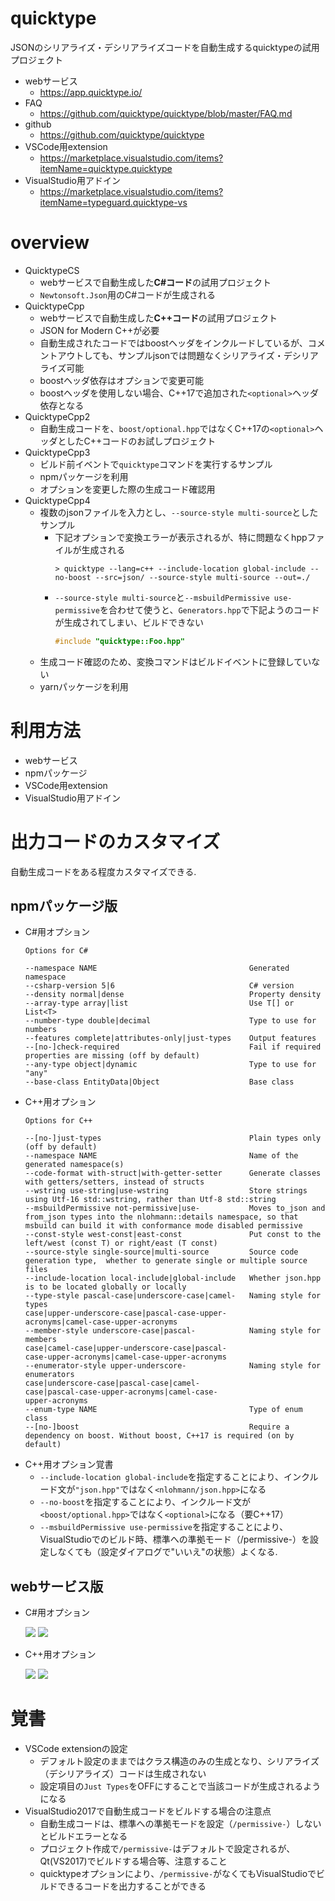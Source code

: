 # quicktype

JSONのシリアライズ・デシリアライズコードを自動生成するquicktypeの試用プロジェクト

- webサービス
    - https://app.quicktype.io/
- FAQ
    - https://github.com/quicktype/quicktype/blob/master/FAQ.md
- github
    - https://github.com/quicktype/quicktype
- VSCode用extension
    - https://marketplace.visualstudio.com/items?itemName=quicktype.quicktype
- VisualStudio用アドイン
    - https://marketplace.visualstudio.com/items?itemName=typeguard.quicktype-vs

# overview

- QuicktypeCS
    - webサービスで自動生成した**C#コード**の試用プロジェクト
    - `Newtonsoft.Json`用のC#コードが生成される
- QuicktypeCpp
    - webサービスで自動生成した**C++コード**の試用プロジェクト
    - JSON for Modern C++が必要
    - 自動生成されたコードではboostヘッダをインクルードしているが、コメントアウトしても、サンプルjsonでは問題なくシリアライズ・デシリアライズ可能
    - boostヘッダ依存はオプションで変更可能
    - boostヘッダを使用しない場合、C++17で追加された`<optional>`ヘッダ依存となる
- QuicktypeCpp2
    - 自動生成コードを、`boost/optional.hpp`ではなくC++17の`<optional>`ヘッダとしたC++コードのお試しプロジェクト
- QuicktypeCpp3
    - ビルド前イベントで`quicktype`コマンドを実行するサンプル
    - npmパッケージを利用
    - オプションを変更した際の生成コード確認用
- QuicktypeCpp4
    - 複数のjsonファイルを入力とし、`--source-style multi-source`としたサンプル
        - 下記オプションで変換エラーが表示されるが、特に問題なくhppファイルが生成される
            ```
            > quicktype --lang=c++ --include-location global-include --no-boost --src=json/ --source-style multi-source --out=./
            ```
        - `--source-style multi-source`と`--msbuildPermissive use-permissive`を合わせて使うと、`Generators.hpp`で下記ようのコードが生成されてしまい、ビルドできない
            ```cpp
            #include "quicktype::Foo.hpp"
            ```
    - 生成コード確認のため、変換コマンドはビルドイベントに登録していない
    - yarnパッケージを利用

# 利用方法

- webサービス
- npmパッケージ
- VSCode用extension
- VisualStudio用アドイン

# 出力コードのカスタマイズ

自動生成コードをある程度カスタマイズできる.

## npmパッケージ版

- C#用オプション
    ```
    Options for C#

    --namespace NAME                                  Generated namespace
    --csharp-version 5|6                              C# version
    --density normal|dense                            Property density
    --array-type array|list                           Use T[] or List<T>
    --number-type double|decimal                      Type to use for numbers
    --features complete|attributes-only|just-types    Output features
    --[no-]check-required                             Fail if required properties are missing (off by default)
    --any-type object|dynamic                         Type to use for "any"
    --base-class EntityData|Object                    Base class
    ```
- C++用オプション
    ```
    Options for C++

    --[no-]just-types                                 Plain types only (off by default)
    --namespace NAME                                  Name of the generated namespace(s)
    --code-format with-struct|with-getter-setter      Generate classes with getters/setters, instead of structs
    --wstring use-string|use-wstring                  Store strings using Utf-16 std::wstring, rather than Utf-8 std::string
    --msbuildPermissive not-permissive|use-           Moves to_json and from_json types into the nlohmann::details namespace, so that msbuild can build it with conformance mode disabled permissive
    --const-style west-const|east-const               Put const to the left/west (const T) or right/east (T const)
    --source-style single-source|multi-source         Source code generation type,  whether to generate single or multiple source files
    --include-location local-include|global-include   Whether json.hpp is to be located globally or locally
    --type-style pascal-case|underscore-case|camel-   Naming style for types
    case|upper-underscore-case|pascal-case-upper-
    acronyms|camel-case-upper-acronyms
    --member-style underscore-case|pascal-            Naming style for members
    case|camel-case|upper-underscore-case|pascal-
    case-upper-acronyms|camel-case-upper-acronyms
    --enumerator-style upper-underscore-              Naming style for enumerators
    case|underscore-case|pascal-case|camel-
    case|pascal-case-upper-acronyms|camel-case-
    upper-acronyms
    --enum-type NAME                                  Type of enum class
    --[no-]boost                                      Require a dependency on boost. Without boost, C++17 is required (on by default)
    ```
- C++用オプション覚書
    - `--include-location global-include`を指定することにより、インクルード文が`"json.hpp"`ではなく`<nlohmann/json.hpp>`になる
    - `--no-boost`を指定することにより、インクルード文が`<boost/optional.hpp>`ではなく`<optional>`になる（要C++17）
    - `--msbuildPermissive use-permissive`を指定することにより、VisualStudioでのビルド時、標準への準拠モード（/permissive-）を設定しなくても（設定ダイアログで"いいえ"の状態）よくなる.


## webサービス版

- C#用オプション

    ![](2019-02-27-23-20-07.png)
    ![](2019-03-13-23-03-48.png)

- C++用オプション

    ![](2019-02-27-23-19-19.png)
    ![](2019-03-13-23-04-32.png)

# 覚書

- VSCode extensionの設定
    - デフォルト設定のままではクラス構造のみの生成となり、シリアライズ（デシリアライズ）コードは生成されない
    - 設定項目の`Just Types`をOFFにすることで当該コードが生成されるようになる
- VisualStudio2017で自動生成コードをビルドする場合の注意点
    - 自動生成コードは、標準への準拠モードを設定（`/permissive-`）しないとビルドエラーとなる
    - プロジェクト作成で`/permissive-`はデフォルトで設定されるが、Qt(VS2017)でビルドする場合等、注意すること
    - quicktypeオプションにより、`/permissive-`がなくてもVisualStudioでビルドできるコードを出力することができる
